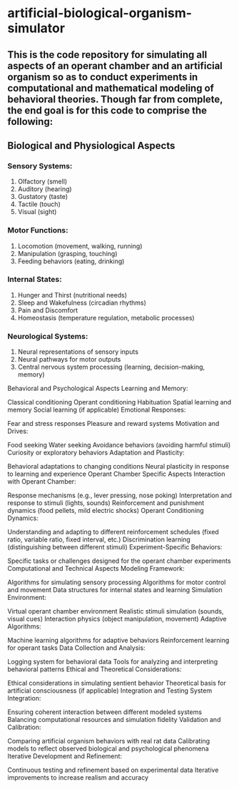 # artificial-biological-organism-simulator

## This is the code repository for simulating all aspects of an operant chamber and an artificial organism so as to conduct experiments in computational and mathematical modeling of behavioral theories. Though far from complete, the end goal is for this code to comprise the following:

## Biological and Physiological Aspects
### Sensory Systems:
1. Olfactory (smell)
2. Auditory (hearing)
3. Gustatory (taste)
4. Tactile (touch)
5. Visual (sight)

### Motor Functions:
1. Locomotion (movement, walking, running)
2. Manipulation (grasping, touching)
3. Feeding behaviors (eating, drinking)

### Internal States:
1. Hunger and Thirst (nutritional needs)
2. Sleep and Wakefulness (circadian rhythms)
3. Pain and Discomfort
4. Homeostasis (temperature regulation, metabolic processes)

### Neurological Systems:
1. Neural representations of sensory inputs
2. Neural pathways for motor outputs
3. Central nervous system processing (learning, decision-making, memory)

Behavioral and Psychological Aspects
Learning and Memory:

Classical conditioning
Operant conditioning
Habituation
Spatial learning and memory
Social learning (if applicable)
Emotional Responses:

Fear and stress responses
Pleasure and reward systems
Motivation and Drives:

Food seeking
Water seeking
Avoidance behaviors (avoiding harmful stimuli)
Curiosity or exploratory behaviors
Adaptation and Plasticity:

Behavioral adaptations to changing conditions
Neural plasticity in response to learning and experience
Operant Chamber Specific Aspects
Interaction with Operant Chamber:

Response mechanisms (e.g., lever pressing, nose poking)
Interpretation and response to stimuli (lights, sounds)
Reinforcement and punishment dynamics (food pellets, mild electric shocks)
Operant Conditioning Dynamics:

Understanding and adapting to different reinforcement schedules (fixed ratio, variable ratio, fixed interval, etc.)
Discrimination learning (distinguishing between different stimuli)
Experiment-Specific Behaviors:

Specific tasks or challenges designed for the operant chamber experiments
Computational and Technical Aspects
Modeling Framework:

Algorithms for simulating sensory processing
Algorithms for motor control and movement
Data structures for internal states and learning
Simulation Environment:

Virtual operant chamber environment
Realistic stimuli simulation (sounds, visual cues)
Interaction physics (object manipulation, movement)
Adaptive Algorithms:

Machine learning algorithms for adaptive behaviors
Reinforcement learning for operant tasks
Data Collection and Analysis:

Logging system for behavioral data
Tools for analyzing and interpreting behavioral patterns
Ethical and Theoretical Considerations:

Ethical considerations in simulating sentient behavior
Theoretical basis for artificial consciousness (if applicable)
Integration and Testing
System Integration:

Ensuring coherent interaction between different modeled systems
Balancing computational resources and simulation fidelity
Validation and Calibration:

Comparing artificial organism behaviors with real rat data
Calibrating models to reflect observed biological and psychological phenomena
Iterative Development and Refinement:

Continuous testing and refinement based on experimental data
Iterative improvements to increase realism and accuracy
